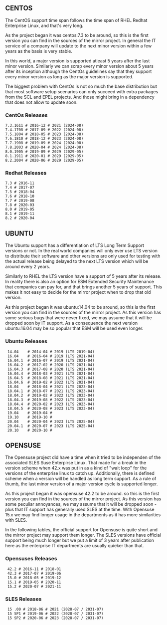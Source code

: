 ## CENTOS

The CentOS support time span follows the time span of RHEL Redhat Enterprise Linux, 
and that's very long.

As the project began it was centos:7.3 to be around, so this is the first version you 
can find in the sources of the mirror project. In general the IT service of a company
will update to the next minor version within a few years as the basis is very stable.

In this world, a major version is supported atleast 5 years after the last minor
version. Similarly we can scrap every minor version about 5 years after its inception
although the CentOs guidelines say that they support every minor version as long as
the major version is supported.

The biggest problem with CentOs is not so much the base distribution but that most
software setup scenarios can only succeed with extra packages from the SCL and EPEL
projects. And those might bring in a dependency that does not allow to update soon.

### CentOs Releases

    7.3.1611 # 2016-12 # 2021 (2024-08)
    7.4.1708 # 2017-09 # 2022 (2024-08)
    7.5.1804 # 2018-05 # 2023 (2024-08)
    7.6.1810 # 2018-12 # 2023 (2024-08)
    7.7.1908 # 2019-09 # 2024 (2024-08)
    7.8.2003 # 2020-04 # 2024 (2024-08)
    8.0.1905 # 2019-09 # 2029 (2029-05)
    8.1.1911 # 2020-01 # 2029 (2029-05)
    8.2.2004 # 2020-06 # 2029 (2029-05)

### Redhat Releases

    7.3 # 2016-11 
    7.4 # 2017-07 
    7.5 # 2018-04 
    7.6 # 2018-10 
    7.7 # 2019-08 
    7.8 # 2020-03 
    8.0 # 2019-05 
    8.1 # 2019-11 
    8.2 # 2020-04

## UBUNTU

The Ubuntu support has a differentiation of LTS Long Term Support versions or not.
In the real world companies will only ever use LTS version to distribute their
software and other versions are only used for testing with the actual release
being delayed to the next LTS version which will be around every 2 years.

Similarly to RHEL the LTS version have a support of 5 years after its release.
In reality there is also an option for ESM Extended Security Maintenance that
companies can pay for, and that brings another 5 years of support. This makes
it not easy to decide for the mirror project when to drop that old version.

As this project began it was ubuntu:14.04 to be around, so this is the first
version you can find in the sources of the mirror project. As this version has
some serious bugs that were never fixed, we may assume that it will be dropped
soon by IT support. As a consequence the next version ubuntu:16.04 may be so
popular that ESM will be used even longer.

### Ubuntu Releases

     14.04    # 2014-04 # 2019 (LTS 2019-04)
     16.04    # 2016-04 # 2019 (LTS 2021-04)
     16.04.1  # 2016-07 # 2019 (LTS 2021-04)
     16.04.2  # 2017-02 # 2020 (LTS 2021-04)
     16.04.3  # 2017-08 # 2020 (LTS 2021-04)
     16.04.4  # 2018-03 # 2021 (LTS 2021-04)
     16.04.5  # 2018-08 # 2021 (LTS 2021-04)
     16.04.6  # 2019-02 # 2022 (LTS 2021-04)
     18.04    # 2018-04 # 2021 (LTS 2023-04)
     18.04.1  # 2018-07 # 2021 (LTS 2023-04)
     18.04.2  # 2019-02 # 2022 (LTS 2023-04)
     18.04.3  # 2019-08 # 2022 (LTS 2023-04)
     18.04.4  # 2020-02 # 2023 (LTS 2023-04)
     18.04.5  # 2020-08 # 2023 (LTS 2023-04)
     19.04    # 2019-04 #
     19.10    # 2019-10 #
     20.04    # 2020-04 # 2023 (LTS 2025-04)
     20.04.1  # 2020-07 # 2023 (LTS 2025-04)
     20.10    # 2020-10 #

###

## OPENSUSE

The Opensuse project did have a time when it tried to be independen of the
associated SLES Suse Enterpirse Linux. That made for a break in the version
scheme when 42.x was put in as a kind of "wait loop" for the versions of the
enterprise linux to catch up. Additionally, there is defined scheme when a
version will be handled as long term support. As a rule of thumb, the last
minor version of a major version cycle is supported longer.

As this project began it was opensuse 42.2 to be around. so this is the first
version you can find in the sources of the mirror project. As this version has
some peculiar annoyances, we may assume that it will be dropped soon - plus that
IT support has generally used SLES at the time. With Opensuse 15.x we may find
longer usage in the departments as it has more similarities with SLES.

In the following tables, the official support for Opensuse is quite short and
the mirror project may support them longer. The SLES versions have official
support being much longer but we put a limit of 3 years after publication here
as the enterprise IT departments are usually quieker than that.

### Opensuses Releases

     42.2 # 2016-11 # 2018-01
     42.3 # 2017-07 # 2019-06
     15.0 # 2018-05 # 2019-12
     15.1 # 2019-05 # 2020-11
     15.2 # 2020-07 # 2021-11

### SLES Releases

     15 .00 # 2018-06 # 2021 (2028-07 / 2031-07)
     15 SP1 # 2019-06 # 2022 (2028-07 / 2031-07)
     15 SP2 # 2020-06 # 2023 (2028-07 / 2031-07)








